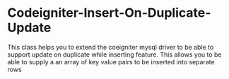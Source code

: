 Codeigniter-Insert-On-Duplicate-Update
======================================

This class helps you to extend the coeigniter mysql driver to be able to support update on duplicate while inserting feature. This allows you to be able to supply a an array of key value pairs to be inserted into separate rows
